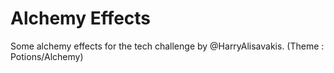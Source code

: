 # Alchemy Effects

Some alchemy effects for the tech challenge by @HarryAlisavakis. (Theme : Potions/Alchemy)
